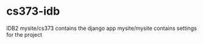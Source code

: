 cs373-idb
=========
IDB2
mysite/cs373 contains the django app 
mysite/mysite contains settings for the project
